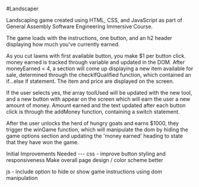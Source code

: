 #Landscaper 

Landscaping game created using HTML, CSS, and JavaScript as part of General Assembly Software Engineering Immersive Course.

The game loads with the instructions, one button, and an h2 header displaying how much 
you've currently earned. 

As you cut lawns with first available button, you make $1 per button click. money earned is tracked through variable and updated in the DOM. After moneyEarned < 4, 
a section will come up displaying a new item available for sale, determined through the checkIfQualified function, which contained an if...else if statement. 
The item and price are displayed on the screen. 

If the user selects yes, the array toolUsed will be updated with the new tool, and a new button with appear on the screen which will earn the user a new amount of money. Amount earned and the text updated after each button click is through the addMoney function, containing a switch statement. 

After the user unlocks the herd of hungry goats and earns $1000, they trigger the winGame function, which will manipulate the dom by hiding the game options section and updating the 'money earned' heading to state that they have won the game. 


Initial Improvements Needed ---
css - improve button styling and responsiveness
      Make overall page design / color scheme better

js - include option to hide or show game instructions using dom manipulation
